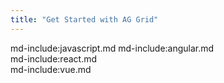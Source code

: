 ```yaml
--- 
title: "Get Started with AG Grid" 
---
```

<style>
    .gatsby-resp-image-wrapper {
        margin-left: 0 !important;
        margin-right: 0 !important; 
        margin-bottom: 1rem; 
    }
    .gatsby-resp-image-image { 
        box-shadow: none !important;
    }
</style>
 
md-include:javascript.md
md-include:angular.md    
md-include:react.md   
md-include:vue.md
 